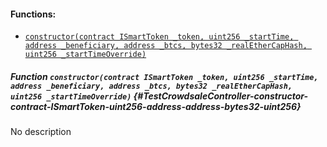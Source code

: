

#### Functions:
- [`constructor(contract ISmartToken _token, uint256 _startTime, address _beneficiary, address _btcs, bytes32 _realEtherCapHash, uint256 _startTimeOverride)`](#TestCrowdsaleController-constructor-contract-ISmartToken-uint256-address-address-bytes32-uint256)


##### Function `constructor(contract ISmartToken _token, uint256 _startTime, address _beneficiary, address _btcs, bytes32 _realEtherCapHash, uint256 _startTimeOverride)` {#TestCrowdsaleController-constructor-contract-ISmartToken-uint256-address-address-bytes32-uint256}
No description

